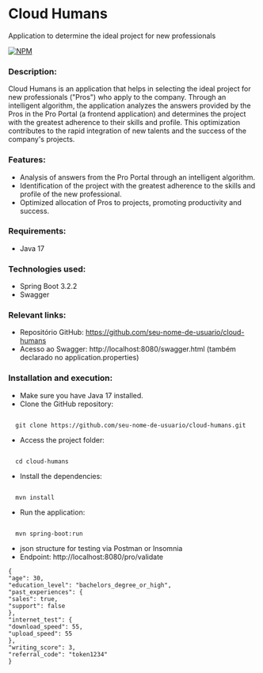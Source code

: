 # Cloud Humans

Application to determine the ideal project for new professionals

[![NPM](https://img.shields.io/npm/l/react)](https://github.com/EdvanLSBJunior/cloud-humans/blob/main/LICENSE)

### Description:

Cloud Humans is an application that helps in selecting the ideal project for new professionals ("Pros") who apply to the company. Through an intelligent algorithm, the application analyzes the answers provided by the Pros in the Pro Portal (a frontend application) and determines the project with the greatest adherence to their skills and profile. This optimization contributes to the rapid integration of new talents and the success of the company's projects.

### Features:

- Analysis of answers from the Pro Portal through an intelligent algorithm.
- Identification of the project with the greatest adherence to the skills and profile of the new professional.
- Optimized allocation of Pros to projects, promoting productivity and success.

### Requirements:

- Java 17
### Technologies used:

- Spring Boot 3.2.2
- Swagger

### Relevant links:

- Repositório GitHub: https://github.com/seu-nome-de-usuario/cloud-humans
- Acesso ao Swagger: http://localhost:8080/swagger.html (também declarado no application.properties)
  
### Installation and execution:

- Make sure you have Java 17 installed.
- Clone the GitHub repository:
```

  git clone https://github.com/seu-nome-de-usuario/cloud-humans.git

```

- Access the project folder:
```

  cd cloud-humans

```
- Install the dependencies:
```

  mvn install

```
- Run the application:
```

  mvn spring-boot:run

```
- json structure for testing via Postman or Insomnia
- Endpoint:
  http://localhost:8080/pro/validate
```
{
"age": 30,
"education_level": "bachelors_degree_or_high",
"past_experiences": {
"sales": true,
"support": false
},
"internet_test": {
"download_speed": 55,
"upload_speed": 55
},
"writing_score": 3,
"referral_code": "token1234"
}
```
